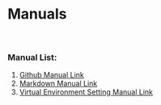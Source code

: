 # Manuals
<br>

### Manual List:
1. [Github Manual Link](https://github.com/jonghy92/Manuals/blob/main/github_manual.md)
2. [Markdown Manual Link](https://github.com/jonghy92/Manuals/blob/main/markdown_manual.md)
3. [Virtual Environment Setting Manual Link](https://github.com/jonghy92/Manuals/blob/main/virtual_env_manual.md)